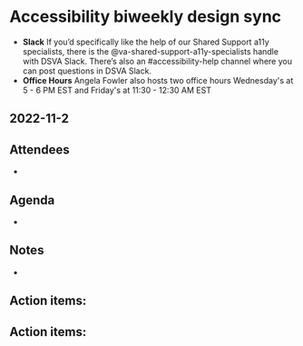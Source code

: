 # Accessibility biweekly design sync
- **Slack** If you’d specifically like the help of our Shared Support a11y specialists, there is the @va-shared-support-a11y-specialists handle with DSVA Slack. There’s also an #accessibility-help channel where you can post questions in DSVA Slack. 
- **Office Hours** Angela Fowler also hosts two office hours Wednesday's at 5 - 6 PM EST and Friday's at 11:30 - 12:30 AM EST 


## 2022-11-2

## Attendees
- 

## Agenda
- 

## Notes
- 
Action items: 
  - 




Action items: 
 -  
 
